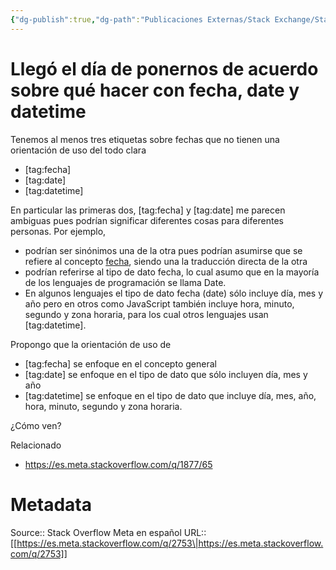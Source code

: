 ```yaml
---
{"dg-publish":true,"dg-path":"Publicaciones Externas/Stack Exchange/Stack Overflow en español/Stack Overflow en español Meta/es.meta.stackoverflow.com-2753.md","permalink":"/publicaciones-externas/stack-exchange/stack-overflow-en-espanol/stack-overflow-en-espanol-meta/es-meta-stackoverflow-com-2753/","title":"Llegó el día de ponernos de acuerdo sobre qué hacer con fecha, date y datetime","hide":true,"noteIcon":"\"0\"","created":"2024-04-03T12:49:10.631-06:00","updated":"2024-04-05T16:44:02.185-06:00"}
---
```


# Llegó el día de ponernos de acuerdo sobre qué hacer con fecha, date y datetime

Tenemos al menos tres etiquetas sobre fechas que no tienen una orientación de uso del todo clara

- [tag:fecha]
- [tag:date]
- [tag:datetime]


En particular las primeras dos, [tag:fecha] y [tag:date] me parecen ambiguas pues podrían significar diferentes cosas para diferentes personas. Por ejemplo, 

- podrían ser sinónimos una de la otra pues podrían asumirse que se refiere al concepto [fecha][1], siendo una la traducción directa de la otra
- podrían referirse al tipo de dato fecha, lo cual asumo que en la mayoría de los lenguajes de programación se llama Date. 
- En algunos lenguajes el tipo de dato fecha (date) sólo incluye día, mes y año pero en otros como JavaScript también incluye hora, minuto, segundo y zona horaria, para los cual otros lenguajes usan [tag:datetime].

Propongo que la orientación de uso de 

- [tag:fecha] se enfoque en el concepto general
- [tag:date] se enfoque en el tipo de dato que sólo incluyen día, mes y año
- [tag:datetime] se enfoque en el tipo de dato que incluye día, mes, año, hora, minuto, segundo y zona horaria.

¿Cómo ven? 

Relacionado

- https://es.meta.stackoverflow.com/q/1877/65


  [1]: https://es.wikipedia.org/wiki/Fecha

# Metadata
Source:: Stack Overflow Meta en español
URL:: [[https://es.meta.stackoverflow.com/q/2753\|https://es.meta.stackoverflow.com/q/2753]]

